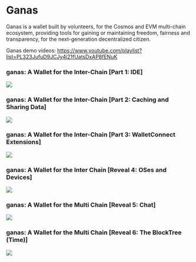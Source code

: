 # Ganas

Ganas is a wallet built by volunteers, for the Cosmos and EVM multi-chain ecosystem, providing tools for gaining or maintaining freedom, fairness and transparency, for the next-generation decentralized citizen.

Ganas demo videos: https://www.youtube.com/playlist?list=PL323JufuD9JCJy4i21fUatsDxAP8fENuK

### ganas: A Wallet for the Inter-Chain [Part 1: IDE]

[![](https://img.youtube.com/vi/S8CkNORE6V0/0.jpg)](https://youtu.be/S8CkNORE6V0)

### ganas: A Wallet for the Inter-Chain [Part 2: Caching and Sharing Data]

[![](https://img.youtube.com/vi/QF9lNykzudQ/0.jpg)](https://youtu.be/QF9lNykzudQ)

### ganas: A Wallet for the Inter-Chain [Part 3: WalletConnect Extensions]

[![](https://img.youtube.com/vi/UAn4D62drUE/0.jpg)](https://youtu.be/UAn4D62drUE)

### ganas: A Wallet for the Inter Chain [Reveal 4: OSes and Devices]

[![](https://img.youtube.com/vi/2ivLS95_u7Y/0.jpg)](https://youtu.be/2ivLS95_u7Y)

### ganas: A Wallet for the Multi Chain [Reveal 5: Chat]

[![](https://img.youtube.com/vi/dqxXEGGd7nw/0.jpg)](https://youtu.be/dqxXEGGd7nw)

### ganas: A Wallet for the Multi Chain [Reveal 6: The BlockTree (Time)]

[![](https://img.youtube.com/vi/4weKOMurQHA/0.jpg)](https://youtu.be/4weKOMurQHA)

